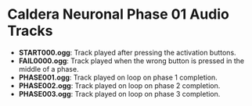 # Caldera Neuronal Phase 01 Audio Tracks

* **START000.ogg**: Track played after pressing the activation buttons.
* **FAIL0000.ogg**: Track played when the wrong button is pressed in the middle of a phase.
* **PHASE001.ogg**: Track played on loop on phase 1 completion.
* **PHASE002.ogg**: Track played on loop on phase 2 completion.
* **PHASE003.ogg**: Track played on loop on phase 3 completion.